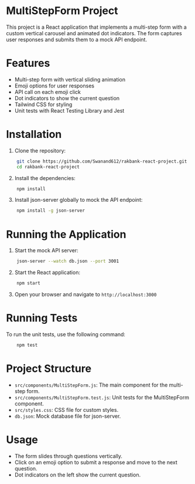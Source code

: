 # MultiStepForm Project

This project is a React application that implements a multi-step form with a custom vertical carousel and animated dot indicators. The form captures user responses and submits them to a mock API endpoint.

# Features

- Multi-step form with vertical sliding animation
- Emoji options for user responses
- API call on each emoji click
- Dot indicators to show the current question
- Tailwind CSS for styling
- Unit tests with React Testing Library and Jest

# Installation

1. Clone the repository:

```bash
    git clone https://github.com/Swanand612/rakbank-react-project.git
    cd rakbank-react-project
```

2. Install the dependencies:

```bash
    npm install
```

3. Install json-server globally to mock the API endpoint:

```bash
    npm install -g json-server
```

# Running the Application

1. Start the mock API server:

```bash
    json-server --watch db.json --port 3001
```

2. Start the React application:

```bash
    npm start
```

3. Open your browser and navigate to `http://localhost:3000`

# Running Tests

To run the unit tests, use the following command:

```bash
    npm test
```

# Project Structure

- `src/components/MultiStepForm.js`: The main component for the multi-step form.
- `src/components/MultiStepForm.test.js`: Unit tests for the MultiStepForm component.
- `src/styles.css`: CSS file for custom styles.
- `db.json`: Mock database file for json-server.

# Usage

- The form slides through questions vertically.
- Click on an emoji option to submit a response and move to the next question.
- Dot indicators on the left show the current question.
